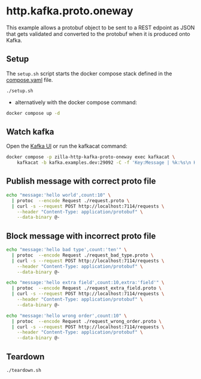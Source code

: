# http.kafka.proto.oneway

This example allows a protobuf object to be sent to a REST edpoint as JSON that gets validated and converted to the protobuf when it is produced onto Kafka.

## Setup

The `setup.sh` script starts the docker compose stack defined in the [compose.yaml](compose.yaml) file.

```bash
./setup.sh
```

- alternatively with the docker compose command:

```bash
docker compose up -d
```

## Watch kafka

Open the [Kafka UI](http://localhost:8080/ui/clusters/local/all-topics/my-requests/messages?limit=100&mode=TAILING) or run the kafkacat command:

```bash
docker compose -p zilla-http-kafka-proto-oneway exec kafkacat \
    kafkacat -b kafka.examples.dev:29092 -C -f 'Key:Message | %k:%s\n Headers | %h \n\n' -t my-requests
```

## Publish message with correct proto file

```bash
echo "message:'hello world',count:10" \
  | protoc  --encode Request ./request.proto \
  | curl -s --request POST http://localhost:7114/requests \
    --header "Content-Type: application/protobuf" \
    --data-binary @-
```

## Block message with incorrect proto file

```bash
echo "message:'hello bad type',count:'ten'" \
  | protoc  --encode Request ./request_bad_type.proto \
  | curl -s --request POST http://localhost:7114/requests \
    --header "Content-Type: application/protobuf" \
    --data-binary @-
```

```bash
echo "message:'hello extra field',count:10,extra:'field'" \
  | protoc  --encode Request ./request_extra_field.proto \
  | curl -s --request POST http://localhost:7114/requests \
    --header "Content-Type: application/protobuf" \
    --data-binary @-
```

```bash
echo "message:'hello wrong order',count:10" \
  | protoc  --encode Request ./request_wrong_order.proto \
  | curl -s --request POST http://localhost:7114/requests \
    --header "Content-Type: application/protobuf" \
    --data-binary @-
```

## Teardown

```bash
./teardown.sh
```

